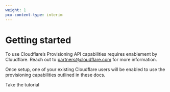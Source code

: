 ```yaml
---
weight: 1
pcx-content-type: interim
---
```


# Getting started

To use Cloudflare’s Provisioning API capabilities requires enablement by Cloudflare. Reach out to partners@cloudflare.com for more information.

Once setup, one of your existing Cloudflare users will be enabled to use the provisioning capabilities outlined in these docs.

<p>
  <bongo:button type="primary" href="/tutorial">
    Take the tutorial
  </bongo:button>
</p>
